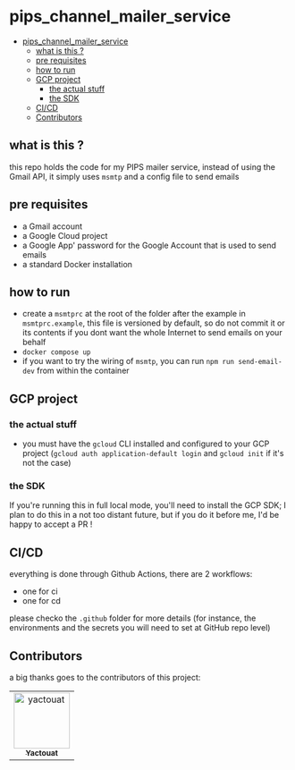 # pips_channel_mailer_service

<!-- TOC -->

- [pips_channel_mailer_service](#pips_channel_mailer_service)
  - [what is this ?](#what-is-this-)
  - [pre requisites](#pre-requisites)
  - [how to run](#how-to-run)
  - [GCP project](#gcp-project)
    - [the actual stuff](#the-actual-stuff)
    - [the SDK](#the-sdk)
  - [CI/CD](#cicd)
  - [Contributors](#contributors)

<!-- /TOC -->

## what is this ?

this repo holds the code for my PIPS mailer service, instead of using the Gmail API, it simply uses `msmtp` and a config file to send emails

## pre requisites

- a Gmail account
- a Google Cloud project
- a Google App' password for the Google Account that is used to send emails
- a standard Docker installation

## how to run

- create a `msmtprc` at the root of the folder after the example in `msmtprc.example`, this file is versioned by default, so do not commit it or its contents if you dont want the whole Internet to send emails on your behalf
- `docker compose up`
- if you want to try the wiring of `msmtp`, you can run `npm run send-email-dev` from within the container

## GCP project

### the actual stuff

- you must have the `gcloud` CLI installed and configured to your GCP project (`gcloud auth application-default login` and `gcloud init` if it's not the case)

### the SDK

If you're running this in full local mode, you'll need to install the GCP SDK; I plan to do this in a not too distant future, but if you do it before me, I'd be happy to accept a PR !

## CI/CD

everything is done through Github Actions, there are 2 workflows:

- one for ci
- one for cd

please checko the `.github` folder for more details (for instance, the environments and the secrets you will need to set at GitHub repo level)

## Contributors

a big thanks goes to the contributors of this project:

<table>
<tbody>
    <tr>
        <td align="center"><a href="https://github.com/yactouat"><img src="https://avatars.githubusercontent.com/u/37403808?v=4" width="100px;" alt="yactouat"/><br /><sub><b>Yactouat</b></sub></a><br /><a href="https://github.com/yactouat"></td>
    </tr>
</tbody>
</table>
